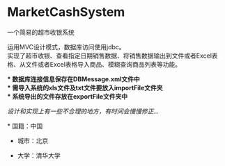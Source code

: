 # MarketCashSystem
一个简易的超市收银系统
<p>运用MVC设计模式，数据库访问使用jdbc。<br>
实现了超市收银、查看指定日期销售数据、将销售数据输出到文件或者Excel表格、从文件或者Excel表格导入商品、模糊查询商品列表等功能。</p>
<b>* 数据库连接信息保存在DBMessage.xml文件中</b><br>
<b>* 需导入系统的xls文件及txt文件要放入importFile文件夹</b><br>
<b>* 系统导出的文件存放在exportFile文件夹中</b><br>
<p><i>设计和实现上有一些不合理的地方，有时间会慢慢修正...</i></p>
* 国籍：中国

* 城市：北京

* 大学：清华大学 
